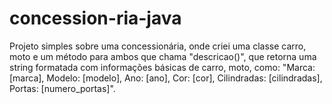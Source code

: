 # concession-ria-java

Projeto simples sobre uma concessionária, onde criei uma classe carro, moto e um método para ambos que chama "descricao()", que retorna uma string formatada com informações básicas de carro, moto, como: "Marca: [marca], Modelo: [modelo], Ano: [ano], Cor: [cor], Cilindradas: [cilindradas], Portas: [numero_portas]".
